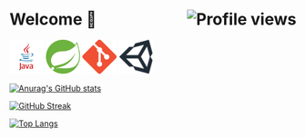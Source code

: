 <h1>Welcome 👋 <img align="right" src="https://gpvc.arturio.dev/spiglebach" alt="Profile views"></h1> 
<section><img src="icons/java.jpg" alt="Java" width="60" height="60" /> <img src="icons/spring.svg" alt="Spring Framework" width="60" height="60" /> <img src="icons/git.png" alt="git" width="60" height="60" /> <img src="icons/unity.svg" alt="Unity Game Engine" width="60" height="60" /> </section>


[![Anurag's GitHub stats](https://github-readme-stats.vercel.app/api?username=spiglebach&count_private=true&show_icons=true&theme=gruvbox&include_all_commits=true)](https://github.com/anuraghazra/github-readme-stats)

[![GitHub Streak](http://github-readme-streak-stats.herokuapp.com?user=spiglebach&theme=gruvbox)](https://git.io/streak-stats)

[![Top Langs](https://github-readme-stats.vercel.app/api/top-langs/?username=spiglebach&layout=compact&hide=shaderlab,hlsl&langs_count=6&theme=gruvbox)](https://github.com/anuraghazra/github-readme-stats)


<!--
**spiglebach/spiglebach** is a ✨ _special_ ✨ repository because its `README.md` (this file) appears on your GitHub profile.

Here are some ideas to get you started:

- 🔭 I’m currently working on ...
- 🌱 I’m currently learning ...
- 👯 I’m looking to collaborate on ...
- 🤔 I’m looking for help with ...
- 💬 Ask me about ...
- 📫 How to reach me: ...
- 😄 Pronouns: ...
- ⚡ Fun fact: ...
-->
